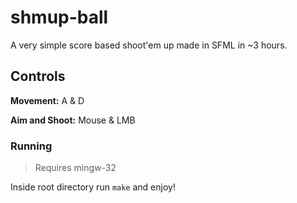 # shmup-ball
A very simple score based shoot'em up made in SFML in ~3 hours.

## Controls
**Movement:** A & D

**Aim and Shoot:** Mouse & LMB

### Running
>Requires mingw-32

Inside root directory run `make` and enjoy!
